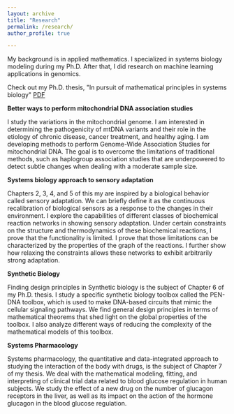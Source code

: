 ```yaml
---
layout: archive
title: "Research"
permalink: /research/
author_profile: true

---
```


My background is in applied mathematics. I specialized in systems biology modeling during my Ph.D. After that, I did research on machine learning applications in genomics.

Check out my Ph.D. thesis, "In pursuit of mathematical principles in systems biology" [PDF](https://research.tue.nl/files/92435580/20180313_Masroor.pdf)

**Better ways to perform mitochondrial DNA association studies**

I study the variations in the mitochondrial genome. I am interested in determining the pathogenicity of mtDNA variants and their role in the etiology of chronic disease, cancer treatment, and healthy aging. I am developing methods to perform Genome-Wide Association Studies for mitochondrial DNA. The goal is to overcome the limitations of traditional methods, such as haplogroup association studies that are underpowered to detect subtle changes when dealing with a moderate sample size.

**Systems biology approach to sensory adaptation**

Chapters 2, 3, 4, and 5 of this my are inspired by a biological behavior
called sensory adaptation. We can briefly define it as the continuous recalibration of biological sensors as a response to the changes in their environment. I explore the capabilities of different classes of biochemical reaction
networks in showing sensory adaptation. Under certain constraints on the
structure and thermodynamics of these biochemical reactions, I prove that
the functionality is limited. I prove that those limitations can be characterized by the properties of the graph of the reactions. I further show how
relaxing the constraints allows these networks to exhibit arbitrarily strong
adaptation.

**Synthetic Biology**

Finding design principles in Synthetic biology is the subject of Chapter 6
of my Ph.D. thesis. I study a specific synthetic biology toolbox called the PEN-DNA toolbox, which is used to make DNA-based circuits that
mimic the cellular signaling pathways. We find general design principles in
terms of mathematical theorems that shed light on the global properties of
the toolbox. I also analyze different ways of reducing the complexity of
the mathematical models of this toolbox.

**Systems Pharmacology**

Systems pharmacology, the quantitative and data-integrated approach to studying the interaction of the body with drugs, is the subject of Chapter 7 of
my thesis. We deal with the mathematical modeling, fitting, and interpreting of clinical trial data related to blood glucose regulation in human subjects.
We study the effect of a new drug on the number of glucagon receptors in
the liver, as well as its impact on the action of the hormone glucagon in the blood
glucose regulation. 



<!-- $ \int_0^\infty \frac{x^3}{e^x-1}\,dx = \frac{\pi^4}{15}  $

<div class="math">
\begin{equation}
\int_0^\infty \frac{x^3}{e^x-1}\,dx = \frac{\pi^4}{15}  
\end{equation}
</div>
-->
